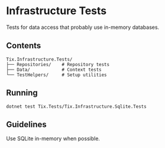 # Infrastructure Tests

Tests for data access that probably use in-memory databases.

## Contents

```
Tix.Infrastructure.Tests/
├── Repositories/    # Repository tests
├── Data/            # Context tests
└── TestHelpers/     # Setup utilities
```

## Running

```
dotnet test Tix.Tests/Tix.Infrastructure.Sqlite.Tests
```

## Guidelines

Use SQLite in-memory when possible.